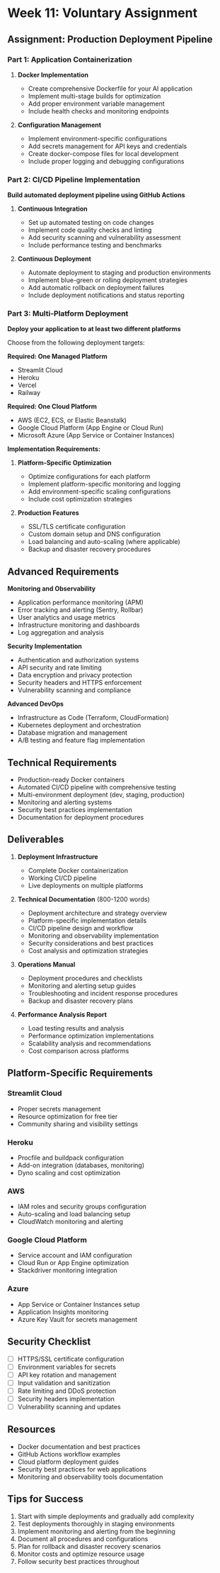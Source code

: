 # Week 11: Voluntary Assignment

## Assignment: Production Deployment Pipeline

### Part 1: Application Containerization

1. **Docker Implementation**
   - Create comprehensive Dockerfile for your AI application
   - Implement multi-stage builds for optimization
   - Add proper environment variable management
   - Include health checks and monitoring endpoints

2. **Configuration Management**
   - Implement environment-specific configurations
   - Add secrets management for API keys and credentials
   - Create docker-compose files for local development
   - Include proper logging and debugging configurations

### Part 2: CI/CD Pipeline Implementation
**Build automated deployment pipeline using GitHub Actions**

1. **Continuous Integration**
   - Set up automated testing on code changes
   - Implement code quality checks and linting
   - Add security scanning and vulnerability assessment
   - Include performance testing and benchmarks

2. **Continuous Deployment**
   - Automate deployment to staging and production environments
   - Implement blue-green or rolling deployment strategies
   - Add automatic rollback on deployment failures
   - Include deployment notifications and status reporting

### Part 3: Multi-Platform Deployment
**Deploy your application to at least two different platforms**

Choose from the following deployment targets:

**Required: One Managed Platform**
- Streamlit Cloud
- Heroku
- Vercel
- Railway

**Required: One Cloud Platform**
- AWS (EC2, ECS, or Elastic Beanstalk)
- Google Cloud Platform (App Engine or Cloud Run)
- Microsoft Azure (App Service or Container Instances)

**Implementation Requirements:**
1. **Platform-Specific Optimization**
   - Optimize configurations for each platform
   - Implement platform-specific monitoring and logging
   - Add environment-specific scaling configurations
   - Include cost optimization strategies

2. **Production Features**
   - SSL/TLS certificate configuration
   - Custom domain setup and DNS configuration
   - Load balancing and auto-scaling (where applicable)
   - Backup and disaster recovery procedures

## Advanced Requirements

**Monitoring and Observability**
- Application performance monitoring (APM)
- Error tracking and alerting (Sentry, Rollbar)
- User analytics and usage metrics
- Infrastructure monitoring and dashboards
- Log aggregation and analysis

**Security Implementation**
- Authentication and authorization systems
- API security and rate limiting
- Data encryption and privacy protection
- Security headers and HTTPS enforcement
- Vulnerability scanning and compliance

**Advanced DevOps**
- Infrastructure as Code (Terraform, CloudFormation)
- Kubernetes deployment and orchestration
- Database migration and management
- A/B testing and feature flag implementation

## Technical Requirements
- Production-ready Docker containers
- Automated CI/CD pipeline with comprehensive testing
- Multi-environment deployment (dev, staging, production)
- Monitoring and alerting systems
- Security best practices implementation
- Documentation for deployment procedures

## Deliverables
1. **Deployment Infrastructure**
   - Complete Docker containerization
   - Working CI/CD pipeline
   - Live deployments on multiple platforms

2. **Technical Documentation** (800-1200 words)
   - Deployment architecture and strategy overview
   - Platform-specific implementation details
   - CI/CD pipeline design and workflow
   - Monitoring and observability implementation
   - Security considerations and best practices
   - Cost analysis and optimization strategies

3. **Operations Manual**
   - Deployment procedures and checklists
   - Monitoring and alerting setup guides
   - Troubleshooting and incident response procedures
   - Backup and disaster recovery plans

4. **Performance Analysis Report**
   - Load testing results and analysis
   - Performance optimization implementations
   - Scalability analysis and recommendations
   - Cost comparison across platforms

## Platform-Specific Requirements

### Streamlit Cloud
- Proper secrets management
- Resource optimization for free tier
- Community sharing and visibility settings

### Heroku
- Procfile and buildpack configuration
- Add-on integration (databases, monitoring)
- Dyno scaling and cost optimization

### AWS
- IAM roles and security groups configuration
- Auto-scaling and load balancing setup
- CloudWatch monitoring and alerting

### Google Cloud Platform
- Service account and IAM configuration
- Cloud Run or App Engine optimization
- Stackdriver monitoring integration

### Azure
- App Service or Container Instances setup
- Application Insights monitoring
- Azure Key Vault for secrets management

## Security Checklist
- [ ] HTTPS/SSL certificate configuration
- [ ] Environment variables for secrets
- [ ] API key rotation and management
- [ ] Input validation and sanitization
- [ ] Rate limiting and DDoS protection
- [ ] Security headers implementation
- [ ] Vulnerability scanning and updates

## Resources
- Docker documentation and best practices
- GitHub Actions workflow examples
- Cloud platform deployment guides
- Security best practices for web applications
- Monitoring and observability tools documentation

## Tips for Success
1. Start with simple deployments and gradually add complexity
2. Test deployments thoroughly in staging environments
3. Implement monitoring and alerting from the beginning
4. Document all procedures and configurations
5. Plan for rollback and disaster recovery scenarios
6. Monitor costs and optimize resource usage
7. Follow security best practices throughout 